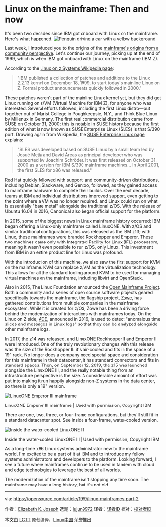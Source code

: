 [#]: collector: (lujun9972)
[#]: translator: ( )
[#]: reviewer: ( )
[#]: publisher: ( )
[#]: url: ( )
[#]: subject: (Linux on the mainframe: Then and now)
[#]: via: (https://opensource.com/article/19/9/linux-mainframes-part-2)
[#]: author: (Elizabeth K. Joseph https://opensource.com/users/pleia2https://opensource.com/users/pleia2https://opensource.com/users/lauren-pritchett)

Linux on the mainframe: Then and now
======
It's been two decades since IBM got onboard with Linux on the mainframe.
Here's what happened.
![Penguin driving a car with a yellow background][1]

Last week, I introduced you to the origins of the [mainframe's origins from a community perspective][2]. Let's continue our journey, picking up at the end of 1999, which is when IBM got onboard with Linux on the mainframe (IBM Z).

According to the [Linux on z Systems Wikipedia page][3]:

> "IBM published a collection of patches and additions to the Linux 2.2.13 kernel on December 18, 1999, to start today's mainline Linux on Z. Formal product announcements quickly followed in 2000."

These patches weren't part of the mainline Linux kernel yet, but they did get Linux running on z/VM (Virtual Machine for IBM Z), for anyone who was interested. Several efforts followed, including the first Linux distro—put together out of Marist College in Poughkeepsie, N.Y., and Think Blue Linux by Millenux in Germany. The first real commercial distribution came from SUSE on October 31, 2000; this is notable in SUSE history because the first edition of what is now known as SUSE Enterprise Linux (SLES) is that S/390 port. Drawing again from Wikipedia, the [SUSE Enterprise Linux page][4] explains:

> "SLES was developed based on SUSE Linux by a small team led by Josué Mejía and David Áreas as principal developer who was supported by Joachim Schröder. It was first released on October 31, 2000 as a version for IBM S/390 mainframe machines… In April 2001, the first SLES for x86 was released."

Red Hat quickly followed with support, and community-driven distributions, including Debian, Slackware, and Gentoo, followed, as they gained access to mainframe hardware to complete their builds. Over the next decade, teams at IBM and individual distributions improved support, even getting to the point where a VM was no longer required, and Linux could run on what is essentially "bare metal" alongside the traditional z/OS. With the release of Ubuntu 16.04 in 2016, Canonical also began official support for the platform.

In 2015, some of the biggest news in Linux mainframe history occurred: IBM began offering a Linux-only mainframe called LinuxONE. With z/OS and similar traditional configurations, this was released as the IBM z13; with Linux, these mainframes were branded Rockhopper and Emperor. These two machines came only with Integrated Facility for Linux (IFL) processors, meaning it wasn't even possible to run z/OS, only Linux. This investment from IBM in an entire product line for Linux was profound.

With the introduction of this machine, we also saw the first support for KVM on the mainframe. KVM can replace z/VM as the virtualization technology. This allows for all the standard tooling around KVM to be used for managing virtual machines on the mainframe, including libvirt and OpenStack.

Also in 2015, The Linux Foundation announced the [Open Mainframe Project][5]. Both a community and a series of open source software projects geared specifically towards the mainframe, the flagship project, [Zowe][6], has gathered contributions from multiple companies in the mainframe ecosystem. While it is created for z/OS, Zowe has been a driving force behind the modernization of interactions with mainframes today. On the Linux on Z side, [ADE][7], announced in 2016, is used to detect "anomalous time slices and messages in Linux logs" so that they can be analyzed alongside other mainframe logs.

In 2017, the z14 was released, and LinuxONE Rockhopper II and Emperor II were introduced. One of the truly revolutionary changes with this release was the size of the Rockhopper II: it's air-cooled and fits in the space of a 19" rack. No longer does a company need special space and consideration for this mainframe in their datacenter, it has standard connectors and fits in standard spaces. Then, on September 12, 2019, the z15 was launched alongside the LinuxONE III, and the really notable thing from an infrastructure perspective is the size. A considerable amount of effort was put into making it run happily alongside non-Z systems in the data center, so there is only a 19" version.

![LinuxONE Emperor III mainframe][8]

LinuxONE Emperor III mainframe | Used with permission, Copyright IBM

There are one, two, three, or four-frame configurations, but they'll still fit in a standard datacenter spot. See inside a four-frame, water-cooled version.

![Inside the water-cooled LinuxONE III][9]

Inside the water-cooled LinuxONE III | Used with permission, Copyright IBM

As a long-time x86 Linux systems administrator new to the mainframe world, I'm excited to be a part of it at IBM and to introduce my fellow systems administrators and developers to the platform. Looking forward, I see a future where mainframes continue to be used in tandem with cloud and edge technologies to leverage the best of all worlds.

The modernization of the mainframe isn't stopping any time soon. The mainframe may have a long history, but it's not old.

--------------------------------------------------------------------------------

via: https://opensource.com/article/19/9/linux-mainframes-part-2

作者：[Elizabeth K. Joseph][a]
选题：[lujun9972][b]
译者：[译者ID](https://github.com/译者ID)
校对：[校对者ID](https://github.com/校对者ID)

本文由 [LCTT](https://github.com/LCTT/TranslateProject) 原创编译，[Linux中国](https://linux.cn/) 荣誉推出

[a]: https://opensource.com/users/pleia2https://opensource.com/users/pleia2https://opensource.com/users/lauren-pritchett
[b]: https://github.com/lujun9972
[1]: https://opensource.com/sites/default/files/styles/image-full-size/public/lead-images/car-penguin-drive-linux-yellow.png?itok=twWGlYAc (Penguin driving a car with a yellow background)
[2]: https://opensource.com/article/19/9/linux-mainframes-part-1
[3]: https://en.wikipedia.org/wiki/Linux_on_z_Systems
[4]: https://en.wikipedia.org/wiki/SUSE_Linux_Enterprise
[5]: https://www.openmainframeproject.org/
[6]: https://www.zowe.org/
[7]: https://www.openmainframeproject.org/projects/anomaly-detection-engine-for-linux-logs-ade
[8]: https://opensource.com/sites/default/files/uploads/linuxone_iii_pair.jpg (LinuxONE Emperor III mainframe)
[9]: https://opensource.com/sites/default/files/uploads/water-cooled_rear.jpg (Inside the water-cooled LinuxONE III)
